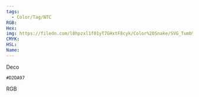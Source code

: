 ```yaml
---
tags:
  - Color/Tag/NTC
RGB:
Hex:
img: https://filedn.com/l0hpzxl1f01yT7GHxtF8cyk/Color%20Snake/SVG_Tumb%20Mass%20No%20Name/D2DA97.svg
CMYK:
HSL:
Name:
---
```

Deco
```palette
#D2DA97
```
RGB

